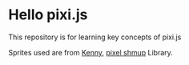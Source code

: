 # Hello pixi.js

This repository is for learning key concepts of pixi.js

Sprites used are from [Kenny](https://www.kenney.nl/), [pixel shmup](https://www.kenney.nl/assets/pixel-shmup) Library.